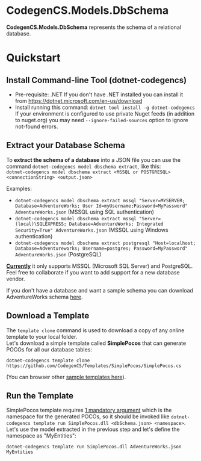 # CodegenCS.Models.DbSchema

**CodegenCS.Models.DbSchema** represents the schema of a relational database.

# <a name="quickstart"></a>Quickstart

## Install Command-line Tool (dotnet-codegencs)

- Pre-requisite: .NET
  If you don't have .NET installed you can install it from https://dotnet.microsoft.com/en-us/download
- Install running this command: ```dotnet tool install -g dotnet-codegencs```  
   If your environment is configured to use private Nuget feeds (in addition to nuget.org) you may need `--ignore-failed-sources` option to ignore not-found errors.


## Extract your Database Schema

To **extract the schema of a database** into a JSON file you can use the command `dotnet-codegencs model dbschema extract`, like this:  
`dotnet-codegencs model dbschema extract <MSSQL or POSTGRESQL> <connectionString> <output.json>`

Examples:
- `dotnet-codegencs model dbschema extract mssql "Server=MYSERVER; Database=AdventureWorks; User Id=myUsername;Password=MyPassword" AdventureWorks.json` (MSSQL using SQL authentication)
- `dotnet-codegencs model dbschema extract mssql "Server=(local)\SQLEXPRESS; Database=AdventureWorks; Integrated Security=True" AdventureWorks.json` (MSSQL using Windows authentication)
- `dotnet-codegencs model dbschema extract postgresql "Host=localhost; Database=Adventureworks; Username=postgres; Password=MyPassword" AdventureWorks.json` (PostgreSQL)

[**Currently**](https://github.com/CodegenCS/CodegenCS/tree/master/src/Models/CodegenCS.Models.DbSchema.Extractor) it only supports MSSQL (Microsoft SQL Server) and PostgreSQL. Feel free to collaborate if you want to add support for a new database vendor.

If you don't have a database and want a sample schema you can download AdventureWorks schema [here](https://raw.githubusercontent.com/CodegenCS/CodegenCS/master/src/Models/CodegenCS.DbSchema.SampleDatabases/AdventureWorksSchema.json).

## Download a Template

The `template clone` command is used to download a copy of any online template to your local folder.  
Let's download a simple template called **SimplePocos** that can generate POCOs for all our database tables:

`dotnet-codegencs template clone https://github.com/CodegenCS/Templates/SimplePocos/SimplePocos.cs`

(You can browser other [sample templates here](https://github.com/CodegenCS/Templates/)).

## Run the Template

SimplePocos template requires [1 mandatory argument](https://github.com/CodegenCS/Templates/blob/main/SimplePocos/SimplePocos.cs#L49) which is the namespace for the generated POCOs, so it should be invoked like `dotnet-codegencs template run SimplePocos.dll <dbSchema.json> <namespace>`. Let's use the model extracted in the previous step and let's define the namespace as "MyEntities":

`dotnet-codegencs template run SimplePocos.dll AdventureWorks.json MyEntities`

<!-- TODO: Run the template using VS Extension -->